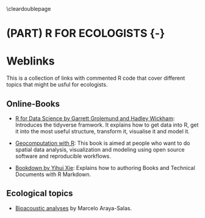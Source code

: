 
\cleardoublepage 

# (PART) R FOR ECOLOGISTS {-}

# Weblinks
This is a collection of links with commented R code that cover different topics that might be usful for ecologists.

## Online-Books
- [R for Data Science by Garrett Grolemund and Hadley Wickham](http://r4ds.had.co.nz): Introduces the tidyverse framwork. It explains how to get data into R, get it into the most useful structure, transform it, visualise it and model it.

- [Geocomputation with R](https://geocompr.robinlovelace.net): This book is aimed at people who want to do spatial data analysis, visualization and modeling using open source software and reproducible workflows. 

- [Bookdown by Yihui Xie](https://bookdown.org/yihui/bookdown/): Explains how to authoring Books and Technical Documents with R Markdown.


## Ecological topics
- [Bioacoustic analyses](https://marce10.github.io) by Marcelo Araya-Salas.







